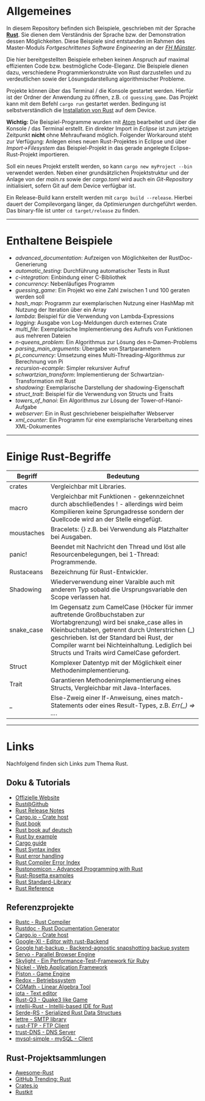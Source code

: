 # Allgemeines
In diesem Repository befinden sich Beispiele, geschrieben mit der Sprache **[Rust](https://www.rust-lang.org/)**. Sie dienen dem Verständnis der Sprache bzw. der Demonstration dessen Möglichkeiten. Diese Beispiele sind entstanden im Rahmen des Master-Moduls *Fortgeschrittenes Software Engineering* an der *[FH Münster](https://www.fh-muenster.de/)*.

Die hier bereitgestellten Beispiele erheben keinen Anspruch auf maximal effizienten Code bzw. bestmögliche Code-Eleganz. Die Beispiele dienen dazu, verschiedene Programmierkonstrukte von Rust darzustellen und zu verdeutlichen sowie der Lösungsdarstellung algorithmischer Probleme.

Projekte können über das Terminal / die Konsole gestartet werden. Hierfür ist der Ordner der Anwendung zu öffnen, z.B. `cd guessing_game`. Das Projekt kann mit dem Befehl `cargo run` gestartet werden. Bedingung ist selbstverständlich die [Installation von Rust](https://www.rust-lang.org/downloads.html) auf dem Device.

**Wichtig:** Die Beispiel-Programme wurden mit [Atom](https://atom.io/) bearbeitet und über die Konsole / das Terminal erstellt. Ein direkter Import in *Eclipse* ist zum jetzigen Zeitpunkt **nicht** ohne Mehraufwand möglich. Folgender Workaround steht zur Verfügung: Anlegen eines neuen Rust-Projektes in Eclipse und über *Import->Filesystem* das Beispiel-Projekt in das gerade angelegte Eclipse-Rust-Projekt importieren.

Soll ein neues Projekt erstellt werden, so kann `cargo new myProject --bin` verwendet werden. Neben einer grundsätzlichen Projektstruktur und der Anlage von der *main.rs* sowie der *cargo.toml* wird auch ein *Git-Repository* initialisiert, sofern Git auf dem Device verfügbar ist.  

Ein Release-Build kann erstellt werden mit `cargo build --release`. Hierbei dauert der Compilevorgang länger, da *Optimierungen* durchgeführt werden. Das binary-file ist unter `cd target/release` zu finden.

---

# Enthaltene Beispiele

- *advanced_documentation*: Aufzeigen von Möglichkeiten der RustDoc-Generierung
- *automatic_testing*: Durchführung automatischer Tests in Rust
- *c-integration*: Einbindung einer C-Bibliothek
- *concurrency*: Nebenläufiges Programm
- *guessing_game*: Ein Projekt wo eine Zahl zwischen 1 und 100 geraten werden soll
- *hash_map*: Programm zur exemplarischen Nutzung einer HashMap mit Nutzung der Iteration über ein Array
- *lambda*: Beispiel für die Verwendung von Lambda-Expressions
- *logging*: Ausgabe von Log-Meldungen durch externes Crate
- *multi_file*: Exemplarische Implementierung des Aufrufs von Funktionen aus mehreren Dateien
- *n-queens_problem*: Ein Algorithmus zur Lösung des n-Damen-Problems
- *parsing_main_arguments*: Übergabe von Startparametern
- *pi_concurrency*: Umsetzung eines Multi-Threading-Algorithmus zur Berechnung von Pi
- *recursion-ecample*: Simpler rekursiver Aufruf
- *schwartzian_transform*: Implementierung der Schwartzian-Transformation mit Rust
- *shadowing*: Exemplarische Darstellung der shadowing-Eigenschaft
- *struct_trait*: Beispiel für die Verwendung von Structs und Traits
- *towers_of_hanoi*: Ein Algorithmus zur Lösung der Tower-of-Hanoi-Aufgabe
- *webserver*: Ein in Rust geschriebener beispielhafter Webserver
- *xml_counter*: Ein Programm für eine exemplarische Verarbeitung eines XML-Dokumentes

---

# Einige Rust-Begriffe

| Begriff | Bedeutung |
| ---|---|
| crates | Vergleichbar mit Libraries. |
| macro | Vergleichbar mit Funktionen - gekennzeichnet durch abschließendes ! - allerdings wird beim Kompilieren keine Sprungadresse sondern der Quellcode wird an der Stelle eingefügt. |
| moustaches | Bracelets: {} z.B. bei Verwendung als Platzhalter bei Ausgaben. |
| panic! | Beendet mit Nachricht den Thread und löst alle Resourcenbelegungen, bei 1-Thread: Programmende. |
| Rustaceans | Bezeichnung für Rust-Entwickler. |
| Shadowing | Wiederverwendung einer Varaible auch mit anderem Typ sobald die Ursprungsvariable den Scope verlassen hat. |
| snake_case | Im Gegensatz zum CamelCase (Höcker für immer auftretende Großbuchstaben zur Wortabgrenzung) wird bei snake_case alles in Kleinbuchstaben, getrennt durch Unterstrichen (_) geschrieben. Ist der Standard bei Rust, der Compiler warnt bei Nichteinhaltung. Lediglich bei Structs und Traits wird CamelCase gefordert. |
| Struct | Komplexer Datentyp mit der Möglichkeit einer Methodenimplementierung. |
| Trait | Garantieren Methodenimplementierung eines Structs, Vergleichbar mit Java-Interfaces. |
| _ | Else-Zweig einer If-Anweisung, eines match-Statements oder eines Result-Types, z.B. *Err(_) => ...*. |

---

# Links

Nachfolgend finden sich Links zum Thema Rust.

## Doku & Tutorials

- [Offizielle Website](https://www.rust-lang.org/)
- [Rust@Github](https://github.com/rust-lang/rust)
- [Rust Release Notes](https://github.com/rust-lang/rust/blob/stable/RELEASES.md)
- [Cargo.io - Crate host](https://crates.io/)
- [Rust book](https://doc.rust-lang.org/book/)
- [Rust book auf deutsch](https://rust-lang-de.github.io/rustbook-de/index.html)
- [Rust by example](http://rustbyexample.com/)
- [Cargo guide](http://doc.crates.io/guide.html)
- [Rust Syntax index](https://doc.rust-lang.org/book/syntax-index.html)
- [Rust error handling](http://blog.burntsushi.net/rust-error-handling/)
- [Rust Compiler Error Index](https://doc.rust-lang.org/error-index.html)
- [Rustonomicon - Advanced Programming with Rust](https://doc.rust-lang.org/nomicon/)
- [Rust-Rosetta examples](https://github.com/Hoverbear/rust-rosetta/tree/master/src)
- [Rust Standard-Library](https://doc.rust-lang.org/std/)
- [Rust Reference](https://doc.rust-lang.org/reference.html)

## Referenzprojekte

- [Rustc - Rust Compiler](https://manishearth.github.io/rust-internals-docs/rustc/)
- [Rustdoc - Rust Documentation Generator](https://manishearth.github.io/rust-internals-docs/rustdoc/index.html)
- [Cargo.io - Crate host](https://crates.io/)
- [Google-XI - Editor with rust-Backend](https://github.com/google/xi-editor)
- [Google hat-backup - Backend-agnostic snapshotting backup system](https://github.com/google/hat-backup)
- [Servo - Parallel Browser Engine](https://servo.org/)
- [Skylight - Ein Performance-Test-Framework für Ruby](https://www.skylight.io/)
- [Nickel - Web Application Framework](http://nickel.rs/)
- [Piston - Game Engine](https://github.com/PistonDevelopers/piston)
- [Redox - Betriebssystem](https://github.com/redox-os/redox)
- [CGMath - Linear Algebra Tool](https://github.com/bjz/cgmath)
- [iota - Text editor](https://github.com/gchp/iota)
- [Rust-Q3 - Quake3 like Game](https://github.com/jeaye/q3)
- [intellij-Rust - Intellij-based IDE for Rust](https://github.com/intellij-rust/intellij-rust)
- [Serde-RS - Serialized Rust Data Structues](https://github.com/serde-rs/serde)
- [lettre - SMTP library](https://github.com/lettre/lettre)
- [rust-FTP - FTP Client](https://github.com/mattnenterprise/rust-ftp)
- [trust-DNS - DNS Server](https://github.com/bluejekyll/trust-dns)
- [mysql-simple - mySQL - Client](https://github.com/blackbeam/rust-mysql-simple)

## Rust-Projektsammlungen

- [Awesome-Rust](https://github.com/kud1ing/awesome-rust)
- [GitHub Trending: Rust](https://github.com/trending/rust)
- [Crates.io](https://crates.io/)
- [Rustkit](http://rustkit.io/)

